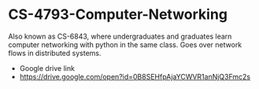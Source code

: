 # CS-4793-Computer-Networking
Also known as CS-6843, where undergraduates and graduates learn computer networking with python in the same class. Goes over network flows in distributed systems.

* Google drive link
 * https://drive.google.com/open?id=0B8SEHfpAjaYCWVR1anNjQ3Fmc2s
